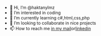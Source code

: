 - 👋 Hi, I’m @haktanylmz
- 👀 I’m interested in coding
- 🌱 I’m currently learning c#,html,css,php
- 💞️ I’m looking to collaborate in nice projects
- 📫 How to reach me <a href="mailto:haktanylmz@gmail.com"> in my mail</a>or<a href="https://www.linkedin.com/in/haktanylmz/">linkedin</a>

<!---
haktanylmz/haktanylmz is a ✨ special ✨ repository because its `README.md` (this file) appears on your GitHub profile.
You can click the Preview link to take a look at your changes.
--->

